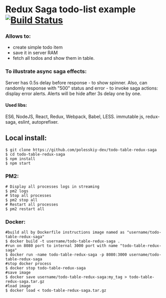 # Redux Saga todo-list example [![Build Status](https://travis-ci.org/polesskiy-dev/todo-table-redux-saga.svg?branch=master)](https://travis-ci.org/polesskiy-dev/todo-table-redux-saga)

### Allows to:
* create simple todo item
* save it in server RAM
* fetch all todos and show them in table.

### To illustrate async saga effects:
Server has 0.5s delay before response - to show spinner.
Also, can randomly response with "500" status and error - to invoke saga actions: display error alerts.
Alerts will be hide after 3s delay one by one.

#### Used libs:
ES6, NodeJS, React, Redux, Webpack, Babel, LESS.
immutable js, redux-saga, eslint, autoprefixer.

## Local install:

    $ git clone https://github.com/polesskiy-dev/todo-table-redux-saga
    $ cd todo-table-redux-saga    
    $ npm install
    $ npm start

### PM2:

    # Display all processes logs in streaming            
    $ pm2 logs               
    # Stop all processes
    $ pm2 stop all       
    # Restart all processes    
    $ pm2 restart all        

### Docker:

    #build all by Dockerfile instructions image named as "username/todo-table-redux-saga"
    $ docker build -t username/todo-table-redux-saga .
    #run on 8080 port to internal 3000 port with name "todo-table-redux-saga"    
    $ docker run -name todo-table-redux-saga -p 8080:3000 username/todo-table-redux-saga
    #stop docker process
    $ docker stop todo-table-redux-saga
    #save image
    $ docker save username/todo-table-redux-saga:my_tag > todo-table-redux-saga.tar.gz
    #load image
    $ docker load < todo-table-redux-saga.tar.gz
